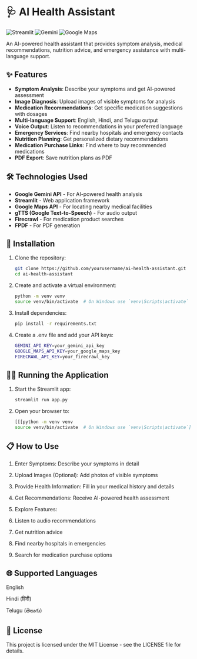 # 🩺 AI Health Assistant

![Streamlit](https://img.shields.io/badge/Streamlit-FF4B4B?style=for-the-badge&logo=Streamlit&logoColor=white)
![Gemini](https://img.shields.io/badge/Google_Gemini-4285F4?style=for-the-badge&logo=google&logoColor=white)
![Google Maps](https://img.shields.io/badge/Google_Maps-4285F4?style=for-the-badge&logo=googlemaps&logoColor=white)

An AI-powered health assistant that provides symptom analysis, medical recommendations, nutrition advice, and emergency assistance with multi-language support.

## ✨ Features

- **Symptom Analysis**: Describe your symptoms and get AI-powered assessment
- **Image Diagnosis**: Upload images of visible symptoms for analysis
- **Medication Recommendations**: Get specific medication suggestions with dosages
- **Multi-language Support**: English, Hindi, and Telugu output
- **Voice Output**: Listen to recommendations in your preferred language
- **Emergency Services**: Find nearby hospitals and emergency contacts
- **Nutrition Planning**: Get personalized dietary recommendations
- **Medication Purchase Links**: Find where to buy recommended medications
- **PDF Export**: Save nutrition plans as PDF

## 🛠️ Technologies Used

- **Google Gemini API** - For AI-powered health analysis
- **Streamlit** - Web application framework
- **Google Maps API** - For locating nearby medical facilities
- **gTTS (Google Text-to-Speech)** - For audio output
- **Firecrawl** - For medication product searches
- **FPDF** - For PDF generation

## 🚀 Installation

1. Clone the repository:
   ```bash
   git clone https://github.com/yourusername/ai-health-assistant.git
   cd ai-health-assistant
   ```
2. Create and activate a virtual environment:
   ```bash
   python -m venv venv
   source venv/bin/activate  # On Windows use `venv\Scripts\activate`
   ```
3. Install dependencies:
   ```bash
   pip install -r requirements.txt
   ```
4. Create a .env file and add your API keys:
   ```bash
   GEMINI_API_KEY=your_gemini_api_key
   GOOGLE_MAPS_API_KEY=your_google_maps_key
   FIRECRAWL_API_KEY=your_firecrawl_key
   ```
## 🏃‍♂️ Running the Application

1. Start the Streamlit app:
   ```bash
   streamlit run app.py
   ```
2. Open your browser to:
   ```bash
   [[[python -m venv venv
   source venv/bin/activate  # On Windows use `venv\Scripts\activate`](http://localhost:8501)](http://localhost:8501)](http://localhost:8501)
   ```

## 📋 How to Use

1. Enter Symptoms: Describe your symptoms in detail

2. Upload Images (Optional): Add photos of visible symptoms

3. Provide Health Information: Fill in your medical history and details

4. Get Recommendations: Receive AI-powered health assessment

5. Explore Features:

  1. Listen to audio recommendations

  2. Get nutrition advice

  3. Find nearby hospitals in emergencies

  4. Search for medication purchase options

## 🌐 Supported Languages

English

Hindi (हिंदी)

Telugu (తెలుగు)

## 📄 License

This project is licensed under the MIT License - see the LICENSE file for details.
